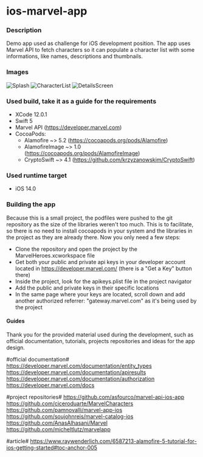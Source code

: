 # ios-marvel-app
### Description
Demo app used as challenge for iOS development position.
The app uses Marvel API to fetch characters so it can populate a character list with some informations, like names, descriptions and thumbnails.

### Images
![Splash](https://imgur.com/BeoJX79)
![CharacterList](https://imgur.com/D5zCehE)
![DetailsScreen](https://imgur.com/gLCysf1)

### Used build, take it as a guide for the requirements
- XCode 12.0.1
- Swift 5
- Marvel API (https://developer.marvel.com)
- CocoaPods:
  - Alamofire ~> 5.2 (https://cocoapods.org/pods/Alamofire)
  - AlamofireImage ~> 1.0 (https://cocoapods.org/pods/AlamofireImage)
  - CryptoSwift ~> 4.1 (https://github.com/krzyzanowskim/CryptoSwift)

### Used runtime target 
- iOS 14.0

### Building the app
Because this is a small project, the podfiles were pushed to the git repository as the size of the libraries weren't too much.
This is to facilitate, so there is no need to install cocoapods in your system and the libraries in the project as they are already there.
Now you only need a few steps:
- Clone the repository and open the project by the MarvelHeroes.xcworkspace file 
- Get both your public and private api keys in your developer account located in https://developer.marvel.com/ (there is a "Get a Key" button there)
 - Inside the project, look for the apikeys.plist file in the project navigator
 - Add the public and private keys in their specific locations
 - In the same page where your keys are located, scroll down and add another authorized referrer: "gateway.marvel.com" as it's being used by the project

#### Guides
Thank you for the provided material used during the development, such as official documentation, tutorials, projects repositories and ideas for the app design.

#official documentation# 
https://developer.marvel.com/documentation/entity_types 
https://developer.marvel.com/documentation/apiresults 
https://developer.marvel.com/documentation/authorization 
https://developer.marvel.com/docs 

#project repositories# 
https://github.com/asfourco/marvel-api-ios-app 
https://github.com/ciceroduarte/MarvelCharacters 
https://github.com/pamnovalli/marvel-app-ios 
https://github.com/soujohnreis/marvel-catalog-ios 
https://github.com/AnasAlhasani/Marvel 
https://github.com/micheltlutz/marvelapp 

#article# 
https://www.raywenderlich.com/6587213-alamofire-5-tutorial-for-ios-getting-started#toc-anchor-005